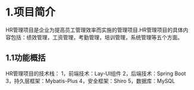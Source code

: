 # 1.项目简介
HR管理项目是企业为提高员工管理效率而实施的管理项目.HR管理项目的具体内容包括：绩效管理，工资管理，考勤管理，培训管理，系统管理等五个方面。

## 1.1功能概括

HR管理项目的技术栈：
1，前端技术：Lay-UI组件
2，后端技术：Spring Boot
3，持久层框架：Mybatis-Plus
4，安全框架：Shiro
5，数据库：MySQL

